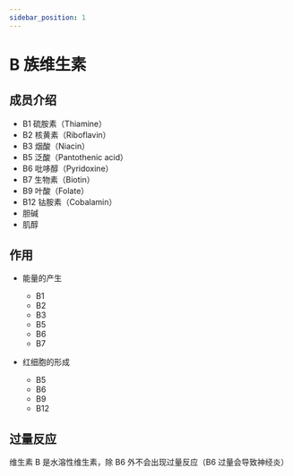 ```yaml
---
sidebar_position: 1
---
```


# B 族维生素

## 成员介绍

- B1 硫胺素（Thiamine）
- B2 核黄素（Riboflavin）
- B3 烟酸（Niacin）
- B5 泛酸（Pantothenic acid）
- B6 吡哆醇（Pyridoxine）
- B7 生物素（Biotin）
- B9 叶酸（Folate）
- B12 钴胺素（Cobalamin）
- 胆碱
- 肌醇

## 作用

- 能量的产生

  - B1
  - B2
  - B3
  - B5
  - B6
  - B7

- 红细胞的形成
  - B5
  - B6
  - B9
  - B12

## 过量反应

维生素 B 是水溶性维生素，除 B6 外不会出现过量反应（B6 过量会导致神经炎）
